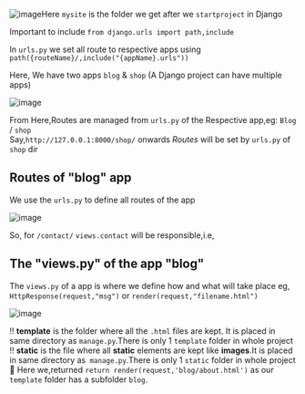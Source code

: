 ![image](https://github.com/Debanjan29/DjangoWay/assets/97180277/34f57205-c0d5-4c34-9f3a-2afed2204b88)Here ```mysite``` is the folder we get after we ```startproject``` in Django<br>

Important to include ```from django.urls import path,include```<br>

In ```urls.py``` we set all route to respective apps using ```path({routeName}/,include("{appName}.urls"))``` <br>

Here, We have two apps ```blog``` & ```shop``` (A Django project can have multiple apps) <br>

![image](https://github.com/Debanjan29/DjangoWay/assets/97180277/e633c5f5-609d-4151-8be6-2d8337ffd966)

From Here,Routes are managed from ```urls.py``` of the Respective app,eg: ```Blog``` / ```shop```<br>
Say,```http://127.0.0.1:8000/shop/``` onwards *Routes* will be set by ```urls.py``` of ```shop``` dir<br>

## Routes of "blog" app
We use the ```urls.py``` to define all routes of the app<br>

![image](https://github.com/Debanjan29/DjangoWay/assets/97180277/779e38df-6a7f-4d4a-babf-fd2bd08ab322)

So, for ```/contact/``` ```views.contact``` will be responsible,i.e, 

## The "views.py" of the app "blog"
The ```views.py``` of a app is where we define how and what will take place eg, ```HttpResponse(request,"msg")``` or ```render(request,"filename.html")```<br>

![image](https://github.com/Debanjan29/DjangoWay/assets/97180277/898aad1f-ebbd-4e2a-a33e-920a9e9956fa)

:bangbang: **template** is the folder where all the ```.html``` files are kept. It is placed in same directory as ```manage.py```.There is only 1 ```template``` folder in whole project<br>
:bangbang: **static** is the file where all **static** elements are kept like **images**.It is placed in same directory as``` manage.py```.There is only 1 ```static``` folder in whole project<br>
:pushpin: Here we,returned ```return render(request,'blog/about.html')``` as our ```template``` folder has a subfolder ```blog```.
